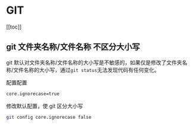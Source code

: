 # GIT

[[toc]]

## git 文件夹名称/文件名称 不区分大小写

git 默认对文件夹名称/文件名称的大小写是不敏感的，如果仅是修改了文件夹名称/文件名称的大小写，通过`git status`无法发现代码有任何变化。

配置配置

```sh
core.ignorecase=true
```

修改默认配置，使 git 区分大小写

```sh
git config core.ignorecase false
```
